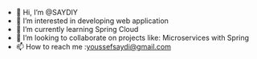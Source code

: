 - 👋 Hi, I’m @SAYDIY
- 👀 I’m interested in developing web application
- 🌱 I’m currently learning Spring Cloud
- 💞️ I’m looking to collaborate on projects like: Microservices with Spring
- 📫 How to reach me :youssefsaydi@gmail.com
